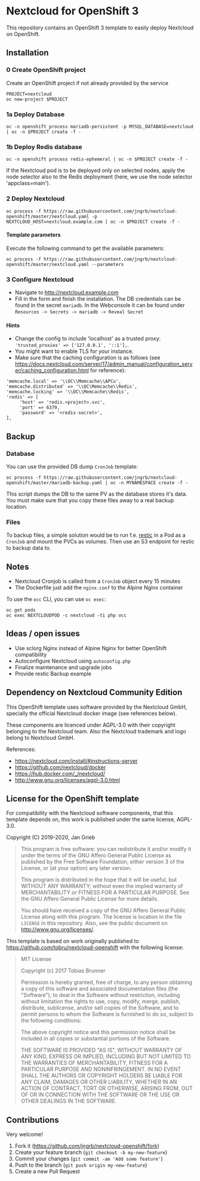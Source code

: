 # Nextcloud for OpenShift 3

This repository contains an OpenShift 3 template to easily deploy Nextcloud on OpenShift.

## Installation

### 0 Create OpenShift project

Create an OpenShift project if not already provided by the service

```[bash]
PROJECT=nextcloud
oc new-project $PROJECT
```

### 1a Deploy Database

```[bash]
oc -n openshift process mariadb-persistent -p MYSQL_DATABASE=nextcloud | oc -n $PROJECT create -f -
```

### 1b Deploy Redis database

```[bash]
oc -n openshift process redis-ephemeral | oc -n $PROJECT create -f -
```

If the Nextcloud pod is to be deployed only on selected nodes, apply the node selector also to the Redis deployment (here, we use the node selector 'appclass=main').

### 2 Deploy Nextcloud

```[bash]
oc process -f https://raw.githubusercontent.com/jngrb/nextcloud-openshift/master/nextcloud.yaml -p NEXTCLOUD_HOST=nextcloud.example.com | oc -n $PROJECT create -f -
```

#### Template parameters

Execute the following command to get the available parameters:

```[bash]
oc process -f https://raw.githubusercontent.com/jngrb/nextcloud-openshift/master/nextcloud.yaml --parameters
```

### 3 Configure Nextcloud

* Navigate to <http://nextcloud.example.com>
* Fill in the form and finish the installation. The DB credentials can be found in the secret `mariadb`. In the Webconsole it can be found under `Resources -> Secrets -> mariadb -> Reveal Secret`

#### Hints

* Change the config to include 'localhost' as a trusted proxy: `'trusted_proxies' => ['127.0.0.1', '::1'],`.
* You might want to enable TLS for your instance.
* Make sure that the caching configuration is as follows (see <https://docs.nextcloud.com/server/17/admin_manual/configuration_server/caching_configuration.html> for reference):

```[php]
'memcache.local' => '\\OC\\Memcache\\APCu',
'memcache.distributed' => '\\OC\Memcache\\Redis',
'memcache.locking' => '\\OC\\Memcache\\Redis',
'redis' => [
     'host' => 'redis.<project>.svc',
     'port' => 6379,
     'password' => '<redis-secret>',
],
```

## Backup

### Database

You can use the provided DB dump `CronJob` template:

```[bash]
oc process -f https://raw.githubusercontent.com/jngrb/nextcloud-openshift/master/mariadb-backup.yaml | oc -n MYNAMESPACE create -f -
```

This script dumps the DB to the same PV as the database stores it's data.
You must make sure that you copy these files away to a real backup location.

### Files

To backup files, a simple solution would be to run f.e. [restic](http://restic.readthedocs.io/) in a Pod as a `CronJob` and mount the PVCs as volumes. Then use an S3 endpoint for restic to backup data to.

## Notes

* Nextcloud Cronjob is called from a `CronJob` object every 15 minutes
* The Dockerfile just add the `nginx.conf` to the Alpine Nginx container

To use the `occ` CLI, you can use `oc exec`:

```[bash]
oc get pods
oc exec NEXTCLOUDPOD -c nextcloud -ti php occ
```

## Ideas / open issues

* Use sclorg Nginx instead of Alpine Nginx for better OpenShift compatibility
* Autoconfigure Nextcloud using `autoconfig.php`
* Finalize maintenance and upgrade jobs
* Provide restic Backup example

## Dependency on Nextcloud Community Edition

This OpenShift template uses software provided by the Nextcloud GmbH, specially the official Nextcloud docker image (see references below).

These components are licenced under AGPL-3.0 with their copyright belonging to the Nextcloud team. Also the Nextcloud trademark and logo belong to Nextcloud GmbH.

References:

* <https://nextcloud.com/install/#instructions-server>
* <https://github.com/nextcloud/docker>
* <https://hub.docker.com/_/nextcloud/>
* <http://www.gnu.org/licenses/agpl-3.0.html>

## License for the OpenShift template

For compatibility with the Nextcloud software components, that this template depends on, this work is published under the same license, AGPL-3.0.

Copyright (C) 2019-2020, Jan Grieb

> This program is free software: you can redistribute it and/or modify
> it under the terms of the GNU Affero General Public License as published by
> the Free Software Foundation, either version 3 of the License, or
> (at your option) any later version.
>
> This program is distributed in the hope that it will be useful,
> but WITHOUT ANY WARRANTY; without even the implied warranty of
> MERCHANTABILITY or FITNESS FOR A PARTICULAR PURPOSE.  See the
> GNU Affero General Public License for more details.
>
> You should have received a copy of the GNU Affero General Public License
> along with this program.  The license is location in the file `LICENSE`
> in this repository. Also, see the public document on
> <http://www.gnu.org/licenses/>.

This template is based on work originally published to <https://github.com/tobru/nextcloud-openshift> with the following license:

> MIT License
>
> Copyright (c) 2017 Tobias Brunner
>
> Permission is hereby granted, free of charge, to any person obtaining a copy
> of this software and associated documentation files (the "Software"), to deal
> in the Software without restriction, including without limitation the rights
> to use, copy, modify, merge, publish, distribute, sublicense, and/or sell
> copies of the Software, and to permit persons to whom the Software is
> furnished to do so, subject to the following conditions:
>
> The above copyright notice and this permission notice shall be included in all
> copies or substantial portions of the Software.
>
> THE SOFTWARE IS PROVIDED "AS IS", WITHOUT WARRANTY OF ANY KIND, EXPRESS OR
> IMPLIED, INCLUDING BUT NOT LIMITED TO THE WARRANTIES OF MERCHANTABILITY,
> FITNESS FOR A PARTICULAR PURPOSE AND NONINFRINGEMENT. IN NO EVENT SHALL THE
> AUTHORS OR COPYRIGHT HOLDERS BE LIABLE FOR ANY CLAIM, DAMAGES OR OTHER
> LIABILITY, WHETHER IN AN ACTION OF CONTRACT, TORT OR OTHERWISE, ARISING FROM,
> OUT OF OR IN CONNECTION WITH THE SOFTWARE OR THE USE OR OTHER DEALINGS IN THE
> SOFTWARE.

## Contributions

Very welcome!

1. Fork it (<https://github.com/jngrb/nextcloud-openshift/fork>)
2. Create your feature branch (`git checkout -b my-new-feature`)
3. Commit your changes (`git commit -am 'Add some feature'`)
4. Push to the branch (`git push origin my-new-feature`)
5. Create a new Pull Request
